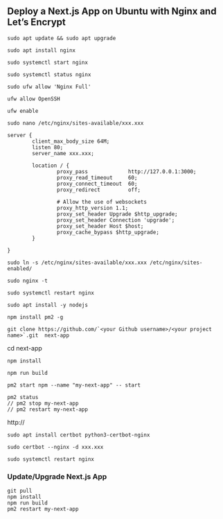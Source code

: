 ## Deploy a Next.js App on Ubuntu with Nginx and Let’s Encrypt

```
sudo apt update && sudo apt upgrade
```
```
sudo apt install nginx
```
```
sudo systemctl start nginx
```
```
sudo systemctl status nginx
```
```
sudo ufw allow 'Nginx Full'
```
```
ufw allow OpenSSH
```
```
ufw enable
```
```
sudo nano /etc/nginx/sites-available/xxx.xxx
```

```
server {
        client_max_body_size 64M;
        listen 80;
        server_name xxx.xxx;

        location / {
                proxy_pass             http://127.0.0.1:3000;
                proxy_read_timeout     60;
                proxy_connect_timeout  60;
                proxy_redirect         off;

                # Allow the use of websockets
                proxy_http_version 1.1;
                proxy_set_header Upgrade $http_upgrade;
                proxy_set_header Connection 'upgrade';
                proxy_set_header Host $host;
                proxy_cache_bypass $http_upgrade;
        }

}
```
```
sudo ln -s /etc/nginx/sites-available/xxx.xxx /etc/nginx/sites-enabled/
```
```
sudo nginx -t
```
```
sudo systemctl restart nginx
```
```
sudo apt install -y nodejs
```
```
npm install pm2 -g
```
```
git clone https://github.com/`<your Github username>/<your project name>`.git  next-app
```
cd next-app
```
npm install
```

```
npm run build
```
```
pm2 start npm --name "my-next-app" -- start
```
```
pm2 status
// pm2 stop my-next-app
// pm2 restart my-next-app
```
http://<your domain>
```
sudo apt install certbot python3-certbot-nginx
```
```
sudo certbot --nginx -d xxx.xxx
```
```
sudo systemctl restart nginx
```

### Update/Upgrade Next.js App
```
git pull
npm install
npm run build
pm2 restart my-next-app
```


